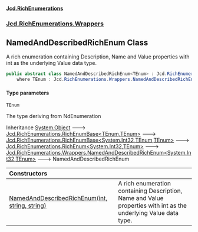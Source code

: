 #### [Jcd.RichEnumerations](index.md 'index')
### [Jcd.RichEnumerations.Wrappers](Jcd.RichEnumerations.Wrappers.md 'Jcd.RichEnumerations.Wrappers')

## NamedAndDescribedRichEnum<TEnum> Class

A rich enumeration containing Description, Name and Value properties with int as the underlying Value data type.

```csharp
public abstract class NamedAndDescribedRichEnum<TEnum> : Jcd.RichEnumerations.Wrappers.NamedAndDescribedRichEnum<int, TEnum>
    where TEnum : Jcd.RichEnumerations.Wrappers.NamedAndDescribedRichEnum<TEnum>
```
#### Type parameters

<a name='Jcd.RichEnumerations.Wrappers.NamedAndDescribedRichEnum_TEnum_.TEnum'></a>

`TEnum`

The type deriving from NdEnumeration

Inheritance [System.Object](https://docs.microsoft.com/en-us/dotnet/api/System.Object 'System.Object') &#129106; [Jcd.RichEnumerations.RichEnumBase&lt;](Jcd.RichEnumerations.RichEnumBase_TEnumeration,TEnumeratedItem_.md 'Jcd.RichEnumerations.RichEnumBase<TEnumeration,TEnumeratedItem>')[TEnum](Jcd.RichEnumerations.Wrappers.NamedAndDescribedRichEnum_TEnum_.md#Jcd.RichEnumerations.Wrappers.NamedAndDescribedRichEnum_TEnum_.TEnum 'Jcd.RichEnumerations.Wrappers.NamedAndDescribedRichEnum<TEnum>.TEnum')[,](Jcd.RichEnumerations.RichEnumBase_TEnumeration,TEnumeratedItem_.md 'Jcd.RichEnumerations.RichEnumBase<TEnumeration,TEnumeratedItem>')[TEnum](Jcd.RichEnumerations.Wrappers.NamedAndDescribedRichEnum_TEnum_.md#Jcd.RichEnumerations.Wrappers.NamedAndDescribedRichEnum_TEnum_.TEnum 'Jcd.RichEnumerations.Wrappers.NamedAndDescribedRichEnum<TEnum>.TEnum')[&gt;](Jcd.RichEnumerations.RichEnumBase_TEnumeration,TEnumeratedItem_.md 'Jcd.RichEnumerations.RichEnumBase<TEnumeration,TEnumeratedItem>') &#129106; [Jcd.RichEnumerations.RichEnumBase&lt;](Jcd.RichEnumerations.RichEnumBase_TValue,TEnumeration,TEnumeratedItem_.md 'Jcd.RichEnumerations.RichEnumBase<TValue,TEnumeration,TEnumeratedItem>')[System.Int32](https://docs.microsoft.com/en-us/dotnet/api/System.Int32 'System.Int32')[,](Jcd.RichEnumerations.RichEnumBase_TValue,TEnumeration,TEnumeratedItem_.md 'Jcd.RichEnumerations.RichEnumBase<TValue,TEnumeration,TEnumeratedItem>')[TEnum](Jcd.RichEnumerations.Wrappers.NamedAndDescribedRichEnum_TEnum_.md#Jcd.RichEnumerations.Wrappers.NamedAndDescribedRichEnum_TEnum_.TEnum 'Jcd.RichEnumerations.Wrappers.NamedAndDescribedRichEnum<TEnum>.TEnum')[,](Jcd.RichEnumerations.RichEnumBase_TValue,TEnumeration,TEnumeratedItem_.md 'Jcd.RichEnumerations.RichEnumBase<TValue,TEnumeration,TEnumeratedItem>')[TEnum](Jcd.RichEnumerations.Wrappers.NamedAndDescribedRichEnum_TEnum_.md#Jcd.RichEnumerations.Wrappers.NamedAndDescribedRichEnum_TEnum_.TEnum 'Jcd.RichEnumerations.Wrappers.NamedAndDescribedRichEnum<TEnum>.TEnum')[&gt;](Jcd.RichEnumerations.RichEnumBase_TValue,TEnumeration,TEnumeratedItem_.md 'Jcd.RichEnumerations.RichEnumBase<TValue,TEnumeration,TEnumeratedItem>') &#129106; [Jcd.RichEnumerations.RichEnum&lt;](Jcd.RichEnumerations.RichEnum_TValue,TEnum_.md 'Jcd.RichEnumerations.RichEnum<TValue,TEnum>')[System.Int32](https://docs.microsoft.com/en-us/dotnet/api/System.Int32 'System.Int32')[,](Jcd.RichEnumerations.RichEnum_TValue,TEnum_.md 'Jcd.RichEnumerations.RichEnum<TValue,TEnum>')[TEnum](Jcd.RichEnumerations.Wrappers.NamedAndDescribedRichEnum_TEnum_.md#Jcd.RichEnumerations.Wrappers.NamedAndDescribedRichEnum_TEnum_.TEnum 'Jcd.RichEnumerations.Wrappers.NamedAndDescribedRichEnum<TEnum>.TEnum')[&gt;](Jcd.RichEnumerations.RichEnum_TValue,TEnum_.md 'Jcd.RichEnumerations.RichEnum<TValue,TEnum>') &#129106; [Jcd.RichEnumerations.Wrappers.NamedAndDescribedRichEnum&lt;](Jcd.RichEnumerations.Wrappers.NamedAndDescribedRichEnum_TValue,TEnum_.md 'Jcd.RichEnumerations.Wrappers.NamedAndDescribedRichEnum<TValue,TEnum>')[System.Int32](https://docs.microsoft.com/en-us/dotnet/api/System.Int32 'System.Int32')[,](Jcd.RichEnumerations.Wrappers.NamedAndDescribedRichEnum_TValue,TEnum_.md 'Jcd.RichEnumerations.Wrappers.NamedAndDescribedRichEnum<TValue,TEnum>')[TEnum](Jcd.RichEnumerations.Wrappers.NamedAndDescribedRichEnum_TEnum_.md#Jcd.RichEnumerations.Wrappers.NamedAndDescribedRichEnum_TEnum_.TEnum 'Jcd.RichEnumerations.Wrappers.NamedAndDescribedRichEnum<TEnum>.TEnum')[&gt;](Jcd.RichEnumerations.Wrappers.NamedAndDescribedRichEnum_TValue,TEnum_.md 'Jcd.RichEnumerations.Wrappers.NamedAndDescribedRichEnum<TValue,TEnum>') &#129106; NamedAndDescribedRichEnum<TEnum>

| Constructors | |
| :--- | :--- |
| [NamedAndDescribedRichEnum(int, string, string)](Jcd.RichEnumerations.Wrappers.NamedAndDescribedRichEnum_TEnum_.NamedAndDescribedRichEnum(int,string,string).md 'Jcd.RichEnumerations.Wrappers.NamedAndDescribedRichEnum<TEnum>.NamedAndDescribedRichEnum(int, string, string)') | A rich enumeration containing Description, Name and Value properties with int as the underlying Value data type. |
